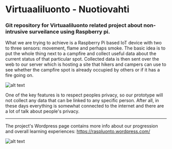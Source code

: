 # Virtuaaliluonto - Nuotiovahti

### Git repository for Virtuaaliluonto related project about non-intrusive surveilance using Raspberry pi.

What we are trying to achieve is a Raspberry Pi based IoT device with two to three sensors: movement, flame and perhaps smoke. The basic idea is to put the whole thing next to a campfire and collect useful data about the current status of that particular spot. Collected data is then sent over the web to our server which is hosting a site that hikers and campers can use to see whether the campfire spot is already occupied by others or if it has a fire going on.

![alt text](https://github.com/wikkii/raspluonto/blob/master/pictures/FinalConcept.png "Prototype")

One of the key features is to respect peoples privacy, so our prototype will not collect any data that can be linked to any specific person. After all, in these days everything is somewhat connected to the internet and there are a lot of talk about people's privacy.

---

The project's Wordpress page contains more info about our progression and overall learning experiences: https://raspluonto.wordpress.com/

![alt text](https://github.com/wikkii/raspluonto/blob/master/pictures/maaseuturahasto.jpg "Maaseuturahasto")
